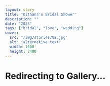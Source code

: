 ```yaml
---
layout: story
title: "Kithana's Bridal Shower"
description: ""
date: "2023"
tags: ["bridal", "love", "wedding"]
cover: 
  src: "/img/stories/02.jpg"
  alt: "alternative text"
  width: 1600
  height: 2400
---
```


# Redirecting to Gallery...

<html>
  <head>
    <meta http-equiv="refresh" content="0; url=https://visionsbyap.smugmug.com/Events/2023/Website-Highlights/Highlights/n-FjMK4V">
</html>
